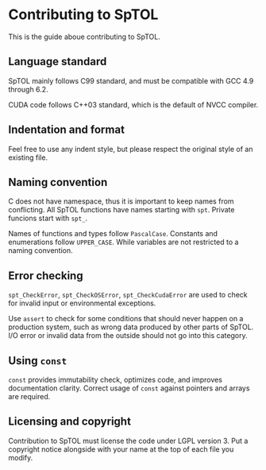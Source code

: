 Contributing to SpTOL
=====================

This is the guide aboue contributing to SpTOL.


Language standard
-----------------

SpTOL mainly follows C99 standard, and must be compatible with GCC 4.9 through 6.2.

CUDA code follows C++03 standard, which is the default of NVCC compiler.


Indentation and format
----------------------

Feel free to use any indent style, but please respect the original style of an existing file.


Naming convention
-----------------

C does not have namespace, thus it is important to keep names from conflicting. All SpTOL functions have names starting with `spt`. Private funcions start with `spt_`.

Names of functions and types follow `PascalCase`. Constants and enumerations follow `UPPER_CASE`. While variables are not restricted to a naming convention.


Error checking
--------------

`spt_CheckError`, `spt_CheckOSError`, `spt_CheckCudaError` are used to check for invalid input or environmental exceptions.

Use `assert` to check for some conditions that should never happen on a production system, such as wrong data produced by other parts of SpTOL. I/O error or invalid data from the outside should not go into this category.


Using `const`
-------------

`const` provides immutability check, optimizes code, and improves documentation clarity. Correct usage of `const` against pointers and arrays are required.


Licensing and copyright
-----------------------

Contribution to SpTOL must license the code under LGPL version 3. Put a copyright notice alongside with your name at the top of each file you modify.
